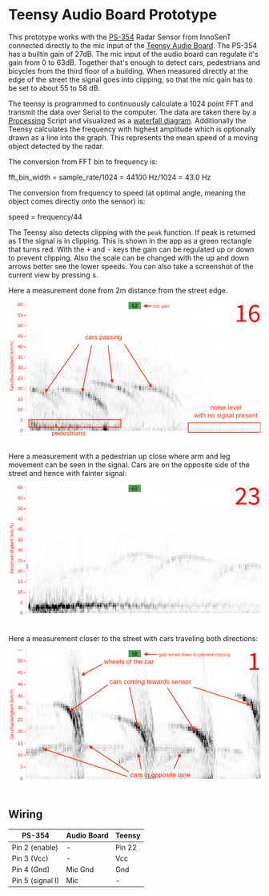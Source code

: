 # Teensy Audio Board Prototype

This prototype works with the [PS-354](https://media.digikey.com/pdf/Data%20Sheets/InnoSenT/200730_Data%20Sheet_IPS-354_V1.5.pdf) Radar Sensor from InnoSenT connected directly to the mic input of the [Teensy Audio Board](https://www.pjrc.com/store/teensy3_audio.html). The PS-354 has a builtin gain of 27dB. The mic input of the audio board can regulate it's gain from 0 to 63dB. Together that's enough to detect cars, pedestrians and bicycles from the third floor of a building. When measured directly at the edge of the street the signal goes into clipping, so that the mic gain has to be set to about 55 to 58 dB. 

The teensy is programmed to continuously calculate a 1024 point FFT and transmit the data over Serial to the computer. The data are taken there by a [Processing](https://processing.org/) Script and visualized as a [waterfall diagram](https://en.wikipedia.org/wiki/Waterfall_plot). Additionally the Teensy calculates the frequency with highest amplitude which is optionally drawn as a line into the graph. This represents the mean speed of a moving object detected by the radar. 

The conversion from FFT bin to frequency is:

fft_bin_width = sample_rate/1024 = 44100 Hz/1024 = 43.0 Hz

The conversion from frequency to speed (at optimal angle, meaning the object comes directly onto the sensor) is:

speed = frequency/44

The Teensy also detects clipping with the `peak` function. If peak is returned as 1 the signal is in clipping. This is shown in the app as a green rectangle that turns red. With the <kbd>+</kbd> and <kbd>-</kbd> keys the gain can be regulated up or down to prevent clipping. Also the scale can be changed with the up and down arrows better see the lower speeds. You can also take a screenshot of the current view by pressing <kbd>s</kbd>.

Here a measurement done from 2m distance from the street edge. 

![](FFT_visualisation/screenshots/radar_spectrum_2m_from_street_edge_cars_pedestrians_annotated.png)

Here a measurement with a pedestrian up close where arm and leg movement can be seen in the signal. Cars are on the opposite side of the street and hence with fainter signal:

![pedestrian close](./FFT_visualisation/screenshots/radar_spectrum_2m_from_street_edge_cars_opposite_pedestrian_close.png)

Here a measurement closer to the street with cars traveling both directions:	

![cars both lanes](FFT_visualisation/screenshots/radar_spectrum_1m_form_street_edge_cars_both_lanes.png)

## Wiring

| PS-354           | Audio Board | Teensy |
| ---------------- | ----------- | ------ |
| Pin 2 (enable)   | -           | Pin 22 |
| Pin 3 (Vcc)      | -           | Vcc    |
| Pin 4 (Gnd)      | Mic Gnd     | Gnd    |
| Pin 5 (signal I) | Mic         | -      |

